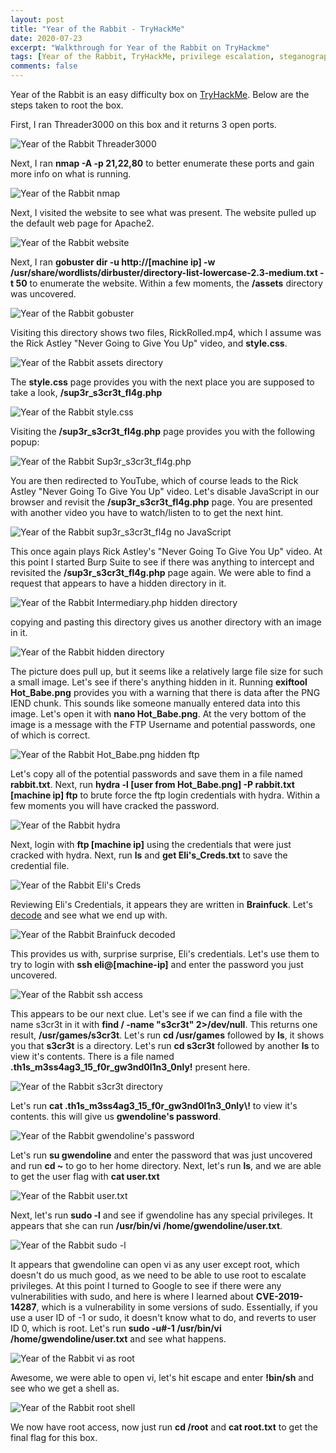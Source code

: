 ```yaml
---
layout: post
title: "Year of the Rabbit - TryHackMe"
date: 2020-07-23
excerpt: "Walkthrough for Year of the Rabbit on TryHackme"
tags: [Year of the Rabbit, TryHackMe, privilege escalation, steganography, website enumeration, CVE]
comments: false
---
```


Year of the Rabbit is an easy difficulty box on [TryHackMe](https://www.tryhackme.com). Below are the steps taken to root the box.

First, I ran Threader3000 on this box and it returns 3 open ports.

![Year of the Rabbit Threader3000](/assets/img/YearOfTheRabbit1.png)

Next, I ran **nmap -A -p 21,22,80** to better enumerate these ports and gain more info on what is running.

![Year of the Rabbit nmap](/assets/img/YearOfTheRabbit2.png)

Next, I visited the website to see what was present. The website pulled up the default web page for Apache2.

![Year of the Rabbit website](/assets/img/YearOfTheRabbit3.png)

Next, I ran **gobuster dir -u http://[machine ip] -w /usr/share/wordlists/dirbuster/directory-list-lowercase-2.3-medium.txt -t 50** to enumerate the website.  Within a few moments, the **/assets** directory was uncovered.

![Year of the Rabbit gobuster](/assets/img/YearOfTheRabbit4.png)

Visiting this directory shows two files, RickRolled.mp4, which I assume was the Rick Astley "Never Going to Give You Up" video, and **style.css**. 

![Year of the Rabbit assets directory](/assets/img/YearOfTheRabbit5.png)

The **style.css** page provides you with the next place you are supposed to take a look, **/sup3r_s3cr3t_fl4g.php**

![Year of the Rabbit style.css](/assets/img/YearOfTheRabbit6.png)

Visiting the **/sup3r_s3cr3t_fl4g.php** page provides you with the following popup:

![Year of the Rabbit Sup3r_s3cr3t_fl4g.php](/assets/img/YearOfTheRabbit7.png)

You are then redirected to YouTube, which of course leads to the Rick Astley "Never Going To Give You Up" video. Let's disable JavaScript in our browser and revisit the **/sup3r_s3cr3t_fl4g.php** page. You are presented with another video you have to watch/listen to to get the next hint.

![Year of the Rabbit sup3r_s3cr3t_fl4g no JavaScript](/assets/img/YearOfTheRabbit8.png)

This once again plays Rick Astley's "Never Going To Give You Up" video. At this point I started Burp Suite to see if there was anything to intercept and revisited the **/sup3r_s3cr3t_fl4g.php** page again. We were able to find a request that appears to have a hidden directory in it.

![Year of the Rabbit Intermediary.php hidden directory](/assets/img/YearOfTheRabbit9.png)

copying and pasting this directory gives us another directory with an image in it.

![Year of the Rabbit hidden directory](/assets/img/YearOfTheRabbit10.png)

The picture does pull up, but it seems like a relatively large file size for such a small image. Let's see if there's anything hidden in it. Running **exiftool Hot_Babe.png** provides you with a warning that there is data after the PNG IEND chunk. This sounds like someone manually entered data into this image. Let's open it with **nano Hot_Babe.png**. At the very bottom of the image is a message with the FTP Username and potential passwords, one of which is correct.

![Year of the Rabbit Hot_Babe.png hidden ftp](/assets/img/YearOfTheRabbit12.png)

Let's copy all of the potential passwords and save them in a file named **rabbit.txt**. Next, run **hydra -l [user from Hot_Babe.png] -P rabbit.txt [machine ip] ftp** to brute force the ftp login credentials with hydra. Within a few moments you will have cracked the password.

![Year of the Rabbit hydra](/assets/img/YearOfTheRabbit13.png)

Next, login with **ftp [machine ip]** using the credentials that were just cracked with hydra. Next, run **ls** and **get Eli's_Creds.txt** to save the credential file.

![Year of the Rabbit Eli's Creds](/assets/img/YearOfTheRabbit14.png)

Reviewing Eli's Credentials, it appears they are written in **Brainfuck**. Let's [decode](https://www.dcode.fr/brainfuck-language) and see what we end up with.

![Year of the Rabbit Brainfuck decoded](/assets/img/YearOfTheRabbit15.png)

This provides us with, surprise surprise, Eli's credentials. Let's use them to try to login with **ssh eli@[machine-ip]** and enter the password you just uncovered.

![Year of the Rabbit ssh access](/assets/img/YearOfTheRabbit16.png)

This appears to be our next clue. Let's see if we can find a file with the name s3cr3t in it with **find / -name "s3cr3t" 2>/dev/null**. This returns one result, **/usr/games/s3cr3t**. Let's run **cd /usr/games** followed by **ls**, it shows you that **s3cr3t** is a directory. Let's run **cd s3cr3t** followed by another **ls** to view it's contents. There is a file named **.th1s_m3ss4ag3_15_f0r_gw3nd0l1n3_0nly!** present here.

![Year of the Rabbit s3cr3t directory](/assets/img/YearOfTheRabbit17.png)

Let's run **cat .th1s_m3ss4ag3_15_f0r_gw3nd0l1n3_0nly\\!** to view it's contents. this will give us **gwendoline's password**.

![Year of the Rabbit gwendoline's password](/assets/img/YearOfTheRabbit18.png)

Let's run **su gwendoline** and enter the password that was just uncovered and run **cd ~** to go to her home directory. Next, let's run **ls**, and we are able to get the user flag with **cat user.txt**

![Year of the Rabbit user.txt](/assets/img/YearOfTheRabbit19.png)

Next, let's run **sudo -l** and see if gwendoline has any special privileges. It appears that she can run **/usr/bin/vi /home/gwendoline/user.txt**.

![Year of the Rabbit sudo -l](/assets/img/YearOfTheRabbit20.png)

It appears that gwendoline can open vi as any user except root, which doesn't do us much good, as we need to be able to use root to escalate privileges. At this point I turned to Google to see if there were any vulnerabilities with sudo, and here is where I learned about **CVE-2019-14287**, which is a vulnerability in some versions of sudo. Essentially, if you use a user ID of -1 or sudo, it doesn't know what to do, and reverts to user ID 0, which is root. Let's run **sudo -u#-1 /usr/bin/vi /home/gwendoline/user.txt** and see what happens.

![Year of the Rabbit vi as root](/assets/img/YearOfTheRabbit21.png)

Awesome, we were able to open vi, let's hit escape and enter **!bin/sh** and see who we get a shell as.

![Year of the Rabbit root shell](/assets/img/YearOfTheRabbit22.png)

We now have root access, now just run **cd /root** and **cat root.txt** to get the final flag for this box.